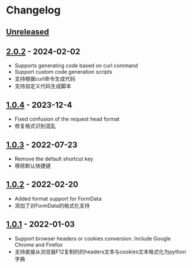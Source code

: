 # Changelog

## [Unreleased]

## [2.0.2] - 2024-02-02

- Supports generating code based on curl command
- Support custom code generation scripts
- 支持根据curl命令生成代码
- 支持自定义代码生成脚本

## [1.0.4] - 2023-12-4

- Fixed confusion of the request head format
- 修复格式识别混乱

## [1.0.3] - 2022-07-23

- Remove the default shortcut key
- 移除默认快捷键

## [1.0.2] - 2022-02-20

- Added format support for FormData
- 添加了对FormData的格式化支持

## [1.0.1] - 2022-01-03

- Support browser headers or cookies conversion. Include Google Chrome and Firefox
- 支持直接从浏览器F12复制的的headers文本与cookies文本格式化为python字典

[Unreleased]: https://github.com/bitjerry/Headers/compare/v2.0.2...HEAD
[2.0.2]: https://github.com/bitjerry/Headers/compare/v1.0.4...v2.0.2
[1.0.4]: https://github.com/bitjerry/Headers/compare/v1.0.3...v1.0.4
[1.0.3]: https://github.com/bitjerry/Headers/compare/v1.0.2...v1.0.3
[1.0.2]: https://github.com/bitjerry/Headers/compare/v1.0.1...v1.0.2
[1.0.1]: https://github.com/bitjerry/Headers/commits/v1.0.1
